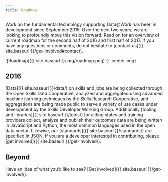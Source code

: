 ```yaml
---
title: Roadmap
---
```


Work on the fundamental technology supporting Data@Work has been in development since September 2015.  Over the next two years, we are looking to profoundly move this vision forward.  Read on for an overview of current roadmap for the second half of 2016 and first half of 2017. If you have any questions or comments, do not hesitate to [contact us]({{ site.baseurl }}/get-involved#contact).

![Roadmap]({{ site.baseurl }}/img/roadmap.png)
{: .center-img}

## 2016 

[Data]({{ site.baseurl }}/data/) on skills and jobs are being collected through the Open Skills Data Cooperative, analyzed and aggregated using advanced machine learning techniques by the Skills Research Cooperative, and aggregations are being made public to serve a variety of use cases under development by the Skills Developer Working Group. Additionally [tooling and libraries]({{ site.baseurl }}/tools/) for aiding states and training providers collect, analyze and publish their outcomes data are being written in JavaScript and Python, the most common languages used in the open data sector.  Likewise, our [standards]({{ site.baseurl }}/standards/) are specified in [JSON](http://json.org/). If you are a developer interested in contributing, please [get involved]({{ site.baseurl }}/get-involved/).

## Beyond

Have an idea of what you’d like to see?  [Get involved]({{ site.baseurl }}/get-involved/).


